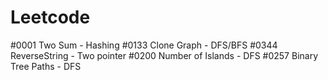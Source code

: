 # Leetcode

#0001 Two Sum - Hashing
#0133 Clone Graph - DFS/BFS 
#0344 ReverseString - Two pointer
#0200 Number of Islands - DFS
#0257 Binary Tree Paths - DFS
